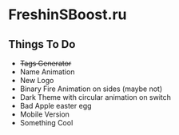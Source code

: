 # FreshinSBoost.ru

## **Things To Do**

- ~~Tags Generator~~
- Name Animation
- New Logo
- Binary Fire Animation on sides (maybe not)
- Dark Theme with circular animation on switch
- Bad Apple easter egg
- Mobile Version
- Something Cool
